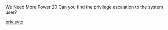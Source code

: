 We Need More Power
20
Can you find the privilege escalation to the system user?

[priv.evtx](ChallengeFiles/priv.evtx)